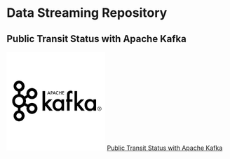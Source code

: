 # Data Streaming Repository

## Public Transit Status with Apache Kafka

![Apache Kafka](01-optimizing-public-transportation/images/kafka.png)
[Public Transit Status with Apache Kafka](https://github.com/salvatorecampagna/data-streaming/tree/master/01-optimizing-public-transportation)
